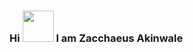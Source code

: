 ### Hi <img src = "https://em-content.zobj.net/source/noto-emoji-animations/344/waving-hand_1f44b.gif" width= "50px"> I am Zacchaeus Akinwale

<!--
**zakSPARK/zakspark** is a ✨ _special_ ✨ repository because its `README.md` (this file) appears on your GitHub profile.

Here are some ideas to get you started:

- 🔭 I’m currently working on ...
- 🌱 I’m currently learning ...
- 👯 I’m looking to collaborate on ...
- 🤔 I’m looking for help with ...
- 💬 Ask me about ...
- 📫 How to reach me: ...
- 😄 Pronouns: ...
- ⚡ Fun fact: ...
-->
